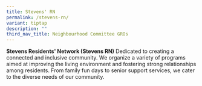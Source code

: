 ```yaml
---
title: Stevens' RN
permalink: /stevens-rn/
variant: tiptap
description: ""
third_nav_title: Neighbourhood Committee GROs
---
```

<p><strong>Stevens Residents' Network (Stevens RN)</strong> Dedicated to creating
a connected and inclusive community. We organize a variety of programs
aimed at improving the living environment and fostering strong relationships
among residents. From family fun days to senior support services, we cater
to the diverse needs of our community.</p>